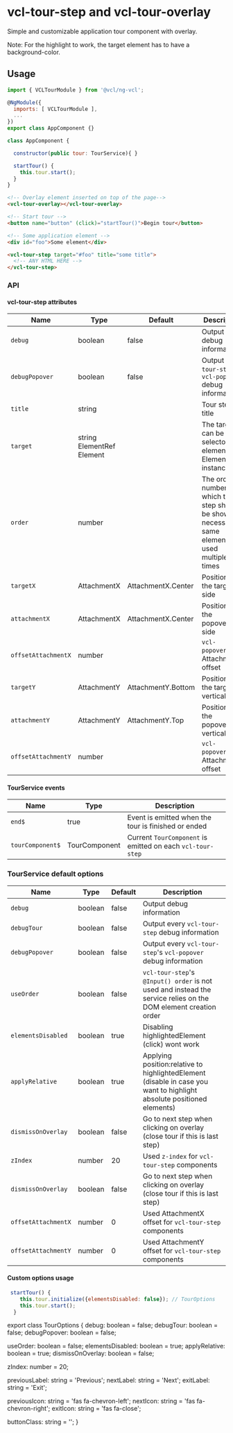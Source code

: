 # vcl-tour-step and vcl-tour-overlay

Simple and customizable application tour component with overlay.

Note: For the highlight to work, the target element has to have a background-color.

## Usage

```js
import { VCLTourModule } from '@vcl/ng-vcl';

@NgModule({
  imports: [ VCLTourModule ],
  ...
})
export class AppComponent {}

class AppComponent {

  constructor(public tour: TourService){ }

  startTour() {
    this.tour.start();
  }
}
```

```html
<!-- Overlay element inserted on top of the page-->
<vcl-tour-overlay></vcl-tour-overlay>

<!-- Start tour -->
<button name="button" (click)="startTour()">Begin tour</button>

<!-- Some application element -->
<div id="foo">Some element</div>

<vcl-tour-step target="#foo" title="some title">
  <!-- ANY HTML HERE -->
</vcl-tour-step>
```

### API

#### vcl-tour-step attributes

| Name                | Type                      | Default            | Description                                                                                        |
| ------------------- | ------------------------- | ------------------ | -------------------------------------------------------------------------------------------------- |
| `debug`             | boolean                   | false              | Output debug information                                                                           |
| `debugPopover`      | boolean                   | false              | Output `vcl-tour-step`'s `vcl-popover` debug information                                           |
| `title`             | string                    |                    | Tour step title                                                                                    |
| `target`            | string ElementRef Element |                    | The target can be a selector, element or ElementRef instance                                       |
| `order`             | number                    |                    | The order number in which tour step should be shown, necessary if same element used multiple times |
| `targetX`           | AttachmentX               | AttachmentX.Center | Position of the target-side                                                                        |
| `attachmentX`       | AttachmentX               | AttachmentX.Center | Position of the popover-side                                                                       |
| `offsetAttachmentX` | number                    |                    | `vcl-popover`'s AttachmentX offset                                                                 |
| `targetY`           | AttachmentY               | AttachmentY.Bottom | Position of the target-vertical                                                                    |
| `attachmentY`       | AttachmentY               | AttachmentY.Top    | Position of the popover-vertical                                                                   |
| `offsetAttachmentY` | number                    |                    | `vcl-popover`'s AttachmentY offset                                                                 |

#### TourService events

| Name             | Type          | Description                                                |
| ---------------- | ------------- | ---------------------------------------------------------- |
| `end$`           | true          | Event is emitted when the tour is finished or ended        |
| `tourComponent$` | TourComponent | Current `TourComponent` is emitted on each `vcl-tour-step` |

### TourService default options

| Name                | Type    | Default | Description                                                                                                           |
| ------------------- | ------- | ------- | --------------------------------------------------------------------------------------------------------------------- |
| `debug`             | boolean | false   | Output debug information                                                                                              |
| `debugTour`         | boolean | false   | Output every `vcl-tour-step` debug information                                                                        |
| `debugPopover`      | boolean | false   | Output every `vcl-tour-step`'s `vcl-popover` debug information                                                        |
| `useOrder`          | boolean | false   | `vcl-tour-step`'s `@Input() order` is not used and instead the service relies on the DOM element creation order       |
| `elementsDisabled`  | boolean | true    | Disabling highlightedElement (click) wont work                                                                        |
| `applyRelative`     | boolean | true    | Applying position:relative to highlightedElement (disable in case you want to highlight absolute positioned elements) |
| `dismissOnOverlay`  | boolean | false   | Go to next step when clicking on overlay (close tour if this is last step)                                            |
| `zIndex`            | number  | 20      | Used `z-index` for `vcl-tour-step` components                                                                         |
| `dismissOnOverlay`  | boolean | false   | Go to next step when clicking on overlay (close tour if this is last step)                                            |
| `offsetAttachmentX` | number  | 0       | Used AttachmentX offset for `vcl-tour-step` components                                                                |
| `offsetAttachmentY` | number  | 0       | Used AttachmentY offset for `vcl-tour-step` components                                                                |

#### Custom options usage

```js
 startTour() {
    this.tour.initialize({elementsDisabled: false}); // TourOptions
    this.tour.start();
  }
```

export class TourOptions {
debug: boolean = false;
debugTour: boolean = false;
debugPopover: boolean = false;

useOrder: boolean = false;
elementsDisabled: boolean = true;
applyRelative: boolean = true;
dismissOnOverlay: boolean = false;

zIndex: number = 20;

previousLabel: string = 'Previous';
nextLabel: string = 'Next';
exitLabel: string = 'Exit';

previousIcon: string = 'fas fa-chevron-left';
nextIcon: string = 'fas fa-chevron-right';
exitIcon: string = 'fas fa-close';

buttonClass: string = '';
}
